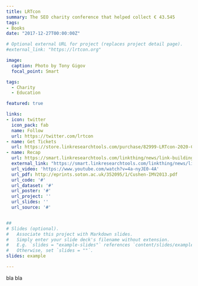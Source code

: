 ```yaml
---
title: LRTcon
summary: The SEO charity conference that helped collect € 43.545
tags:
- Books
date: "2017-12-27T00:00:00Z"

# Optional external URL for project (replaces project detail page).
#external_link: "https://lrtcon.org"

image:
  caption: Photo by Tony Gigov
  focal_point: Smart

tags:
  - Charity
  - Education

featured: true

links:
- icon: twitter
  icon_pack: fab
  name: Follow
  url: https://twitter.com/lrtcon
- name: Get Tickets
  url: https://store.linkresearchtools.com/purchase/82999-LRTcon-2020-Conference-Plus-Networking
- name: Recap
  url: https://smart.linkresearchtools.com/linkthing/news/link-building-charity-lrtcon-2019
  external_link: "https://smart.linkresearchtools.com/linkthing/news/link-building-charity-lrtcon-2019"
  url_video: 'https://www.youtube.com/watch?v=4a-nyJE0-4A'
  url_pdf: http://eprints.soton.ac.uk/352095/1/Cushen-IMV2013.pdf
  url_code: '#'
  url_dataset: '#'
  url_poster: '#'
  url_project: ''
  url_slides: ''
  url_source: '#'


##
# Slides (optional).
#   Associate this project with Markdown slides.
#   Simply enter your slide deck's filename without extension.
#   E.g. `slides = "example-slides"` references `content/slides/example-slides.md`.
#   Otherwise, set `slides = ""`.
slides: example

---
```


bla bla
